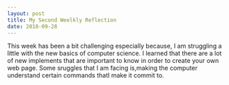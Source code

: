 ```yaml
---
layout: post 
title: My Second Weelkly Reflection 
date: 2018-09-28
---
```

This week has been a bit challenging especially because, I am struggling a little with the new basics of computer science. I learned that there are a lot of new implements that are important to know in order to create your own web page. Some sruggles that I am facing is,making the computer understand certain commands thatI make it commit to.
